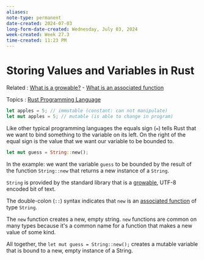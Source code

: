 ```yaml
---
aliases: 
note-type: permanent
date-created: 2024-07-03
long-form-date-created: Wednesday, July 03, 2024
week-created: Week 27.3
time-created: 11:23 PM
---
```


# Storing Values and Variables in Rust

Related : [What is a growable?](What%20is%20a%20growable) - [What is an associated function](../Book%20Notes%20and%20References%20Library%20📚/The%20Rust%20Programming%20Language%20-%202nd%20Edition/What%20is%20an%20associated%20function.md)

Topics : [Rust Programming Language](../4-hub-notes-🚉/Rust.md)

```rust
let apples = 5; // immutable (constant: can not manipulate)
let mut apples = 5; // mutable (is able to change in program)
```

Like other typical programming languages the equals sign (`=`) tells Rust that we
want to bind something to the variable on its left.  On the right of the equal sign
is the value that we want our variable to be bounded to.

```rust
let mut guess = String::new();
```

In the example: we want the variable `guess` to be bounded by the result of
the function `String::new` that returns a new instance of a `String`.

`String` is provided by the standard library that is a [growable](What%20is%20a%20growable), UTF-8 encoded
bit of text.

The double-colon (`::`) syntax indicates that `new` is an [associated function](../Book%20Notes%20and%20References%20Library%20📚/The%20Rust%20Programming%20Language%20-%202nd%20Edition/What%20is%20an%20associated%20function.md) of type
`String`.

The `new` function creates a new, empty string. `new` functions are common on 
many types because it's a common name for a function that makes a new value
of some kind.

All together, the `let mut guess = String::new();` creates a mutable
variable that is bound to a new, empty instance of a String.
